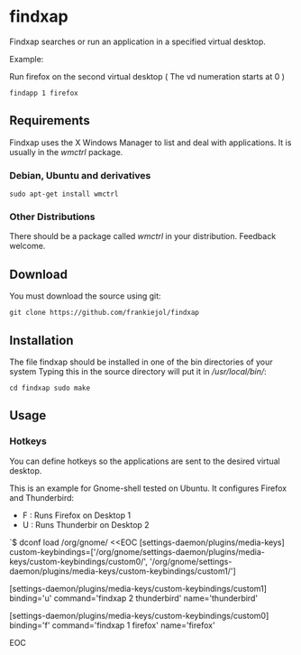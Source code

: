 # findxap

Findxap searches or run an application in a specified virtual desktop.

Example:

Run firefox on the second virtual desktop ( The vd numeration starts at 0 )

`findapp 1 firefox`

## Requirements

Findxap uses the X Windows Manager to list and deal with applications. It is usually in
the *wmctrl* package.

### Debian, Ubuntu and derivatives

`sudo apt-get install wmctrl`

### Other Distributions

There should be a package called *wmctrl* in your distribution. Feedback welcome.

## Download

You must download the source using git:

`git clone https://github.com/frankiejol/findxap`

## Installation

The file findxap should be installed in one of the bin directories of your system
Typing this in the source directory will put it in */usr/local/bin/*:

`cd findxap
sudo make`

## Usage

### Hotkeys

You can define hotkeys so the applications are sent to the desired virtual desktop.

This is an example for Gnome-shell tested on Ubuntu. It configures Firefox and Thunderbird:

- <Super>F : Runs Firefox on Desktop 1
- <Super>U : Runs Thunderbir on Desktop 2

`$ dconf load /org/gnome/ <<EOC
[settings-daemon/plugins/media-keys]
custom-keybindings=['/org/gnome/settings-daemon/plugins/media-keys/custom-keybindings/custom0/', '/org/gnome/settings-daemon/plugins/media-keys/custom-keybindings/custom1/']


[settings-daemon/plugins/media-keys/custom-keybindings/custom1]
binding='<Super>u'
command='findxap 2 thunderbird'
name='thunderbird'

[settings-daemon/plugins/media-keys/custom-keybindings/custom0]
binding='<Super>f'
command='findxap 1 firefox'
name='firefox'

EOC

